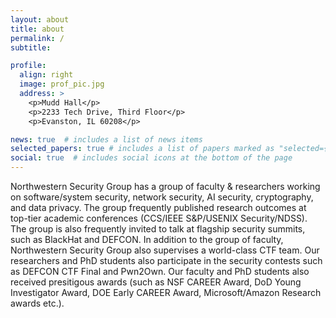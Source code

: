 ```yaml
---
layout: about
title: about
permalink: /
subtitle: 

profile:
  align: right
  image: prof_pic.jpg
  address: >
    <p>Mudd Hall</p>
    <p>2233 Tech Drive, Third Floor</p>
    <p>Evanston, IL 60208</p>

news: true  # includes a list of news items
selected_papers: true # includes a list of papers marked as "selected={true}"
social: true  # includes social icons at the bottom of the page
---
```

Northwestern Security Group has a group of faculty & researchers working on software/system security, network security, AI security, cryptography, and data privacy. The group frequently published research outcomes at top-tier academic conferences (CCS/IEEE S&P/USENIX Security/NDSS). The group is also frequently invited to talk at flagship security summits, such as BlackHat and DEFCON. In addition to the group of faculty, Northwestern Security Group also supervises a world-class CTF team. Our researchers and PhD students also participate in the security contests such as DEFCON CTF Final and Pwn2Own. Our faculty and PhD students also received presitigous awards (such as NSF CAREER Award, DoD Young Investigator Award, DOE Early CAREER Award, Microsoft/Amazon Research awards etc.). 
